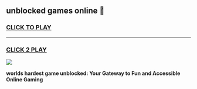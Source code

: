 
## unblocked games online 👋
<h3>
<a href="https://premium.freeplayer.one?title=unblocked_games_online&ref=13F">CLICK TO PLAY</a></h3>
<hr>

<h3>
<a href="https://premium.freeplayer.one?title=unblocked_games_online&ref=13F">CLICK 2 PLAY</a>
  
</h3>

<a href="https://premium.freeplayer.one?title=unblocked_games_online&ref=12F/"><img src="https://clearcache.store/games.png"></a>


**worlds hardest game unblocked: Your Gateway to Fun and Accessible Online Gaming**
